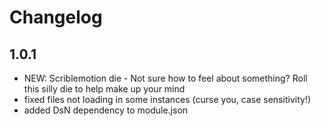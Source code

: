 # Changelog

## 1.0.1
- NEW: Scriblemotion die - Not sure how to feel about something? Roll this silly die to help make up your mind
- fixed files not loading in some instances (curse you, case sensitivity!)
- added DsN dependency to module.json
